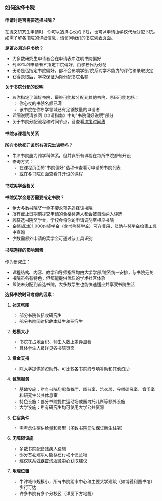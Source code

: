 ### 如何选择书院  

#### 申请时是否需要选择书院？  
在提交研究生申请时，你可以选择心仪的书院，也可以申请由学校代为分配书院。如需了解各书院的详细信息，请访问我们的[书院列表页面](相关链接)。  

**是否必须选择书院？**  
- 大多数研究生申请者会在申请表中注明书院偏好  
- 约40%的申请者不指定书院偏好，由学校代为分配  
- 无论是否指定书院偏好，都不会影响学部/院系对学术能力的评估和录取决定  
- 获得录取后，学校保证为你分配书院名额  

**关于书院分配的说明**  
- 若你指定了偏好书院，最终可能被分配到其他书院，原因可能包括：  
  - 你心仪的书院名额已满  
  - 该书院在你所学领域已有足够数量的申请者  
- 详细说明请参阅《申请指南》中的"书院偏好说明"部分  
- 关于书院分配流程和时间节点，请查看[决策时间线](相关链接)  

#### 书院与课程的关系  
**所有书院都开设所有研究生课程吗？**  
- 牛津书院虽为跨学科体系，但并非所有课程在每所书院都有开设  
- 查询方式：  
  - 在课程页面的"书院偏好"选项卡查看可申请的书院列表  
  - 或在各书院页面查看其开设的课程  

#### 书院奖学金相关  
**书院奖学金是否需要指定书院？**  
- 绝大多数书院奖学金不要求预先选择该书院  
- 所有截止日期前提交申请的合格候选人都会被自动纳入评选  
- 若获选书院奖学金，学校会将你的申请调剂至相应书院  
- 金额超过£1,000的奖学金（含书院奖学金）可在[费用、资助与奖学金检索工具](相关链接)中查询  
- 少数需额外申请的奖学金可通过该工具识别  

#### 书院选择的影响因素  
作为研究生：  
- 课程结构、内容、教学和导师指导均由大学学部/院系统一安排，与书院无关  
- 书院虽各有特色，但都能提供优质的学术社区体验  
- 即使未分配到首选书院，大多数学生也能快速适应并享受书院生活  

**选择书院时可考虑的因素**：  

1. **社区氛围**  
   - 部分书院仅招收研究生  
   - 部分书院同时招收本科生和研究生  

2. **规模大小**  
   - 书院在占地面积、师生人数上差异显著  
   - 具体学生人数详见各书院页面  

3. **资金支持**  
   - 除大学提供的资助外，可比较各书院的专项补助和其他资助  

4. **设施服务**  
   - 基础设施：所有书院均配备餐厅、图书室、洗衣房、导师研究室、音乐室和研究生公共休息室  
   - 特色设施：部分书院提供运动场或园内托儿所等额外设施  
   - 大学设施：所有研究生均可使用大学公共资源  

5. **住宿条件**  
   - 需考虑住宿供给量和房型（多数书院无法保证新生住宿）  

6. **无障碍设施**  
   - 多数书院配备残疾人设施  
   - 部分古老建筑可能存在行动不便区域  
   - 建议联系[残疾咨询服务中心](相关链接)获取建议  

7. **地理位置**  
   - 牛津城市规模小，所有书院距市中心和主要大学建筑（如博德利图书馆）步行可达  
   - 许多书院有多个分校区（详见下方地图）  
